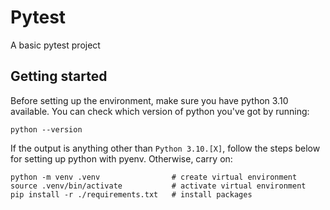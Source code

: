 # Pytest

A basic pytest project

## Getting started

Before setting up the environment, make sure you have python 3.10 available. You can check which version of python you've got by running:

```shell
python --version
```

If the output is anything other than `Python 3.10.[X]`, follow the steps below for setting up python with pyenv. Otherwise, carry on:

```shell
python -m venv .venv                # create virtual environment
source .venv/bin/activate           # activate virtual environment
pip install -r ./requirements.txt   # install packages
```